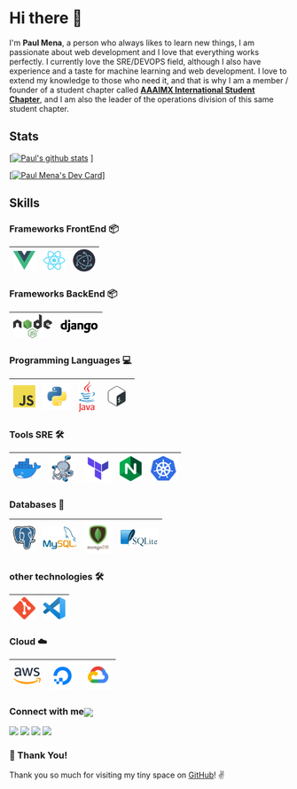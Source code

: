 # Hi there 👋

I'm **Paul Mena**, a person who always likes to learn new things, I am passionate about web development and I love that everything works perfectly.
I currently love the SRE/DEVOPS field, although I also have experience and a taste for machine learning and web development.
I love to extend my knowledge to those who need it, and that is why I am a member
/ founder of a student chapter called **[AAAIMX International Student Chapter](https://aaaimx.org/)**, and I am also the leader of the operations division of this same student chapter.

## Stats

[[![Paul's github stats](https://github-readme-stats.vercel.app/api?username=paulspartan14&show_icons=true&theme=tokyonight&?count_private=true&hide=["issues"])](https://github.com/paulspartan14/github-readme-stats) ]

[<a href="https://app.daily.dev/PAUL_SPARTAN"><img src="https://api.daily.dev/devcards/ed9d70f4f8c945c79b7e9383aa7ed6e8.png?r=ft9" width="400" alt="Paul Mena's Dev Card"/></a>]

</nobr>

## Skills

### Frameworks FrontEnd :package:

| [<img src="assets/vue.png" alt="vue logo" width="40">](https://vuejs.org/)| [<img src="assets/react.png" alt="react logo" width="40">](https://es.reactjs.org/) | [<img src="assets/electron.png" alt="electron logo" width="40">](https://www.electronjs.org//) |
| -------------------------------------------------------------------------- | ---------------------------------------------------------------------------- | -------------------------------------------------------------------------- |


### Frameworks BackEnd :package:

| [<img src="assets/nodejs.png" alt="node logo" width="70">](https://nodejs.org/es/) | [<img src="assets/django.png" alt="django logo" width="70">](https://www.djangoproject.com/)
| ---------------------------------------------------------------------------------- | --------------------------------------------------------------------------- | 


### Programming Languages :computer:

| [<img src="assets/javascript.png" alt="js logo" width="40">](https://developer.mozilla.org/en-US/docs/Web/JavaScript) | [<img src="assets/python.png" alt="python logo" width="50">](https://www.python.org/) | [<img src="assets/java.png" alt="ts logo" width="30">](https://www.java.com/es/) | [<img src="assets/bash.png" alt="bash logo" width="50">](https://www.gnu.org/software/bash/) |
| --------------------------------------------------------------------------------------------------------------------- | ------------------------------------------------------------------------------------- | -------------------------------------------------------------------------------- | --------------------------------------------------------------------------- | 

### Tools SRE  :hammer_and_wrench:

| [<img src="assets/docker.png" alt="docker logo" width="50">](https://www.docker.com/) | [<img src="assets/docker-compose-mini.png" alt="compose logo" width="50">](https://docs.docker.com/compose/) | [<img src="assets/terraform.png" alt="terraform logo" width="50">](https://www.terraform.io/) | [<img src="assets/nginx.png" alt="nginx logo" width="40">](https://www.nginx.com/) | [<img src="assets/kubernetes01.png" alt="kubernetes logo" width="50">](https://kubernetes.io/es/docs/concepts/overview/what-is-kubernetes/)  | 
| --------------------------------------------------------------------------------------------------------------------- | ------------------------------------------------------------------------------------- | -------------------------------------------------------------------------------- | --------------------------------------------------------------------------- | -------------------------------------------------------------------------------------------- |


### Databases :floppy_disk:

| [<img src="assets/postgres.svg" alt="postgres logo" width="40">](https://www.postgresql.org/) | [<img src="assets/mysql.png" alt="mysql logo" width="60">](https://www.mysql.com/) | [<img src="assets/mongo.png" alt="mongo logo" width="50">](https://www.mongodb.com/es) | [<img src="assets/sqlite.png" alt="sqlite logo" width="70">](https://www.sqlite.org/index.html) |
| --------------------------------------------------------------------------------------------- | ---------------------------------------------------------------------------------- | -------------------------------------------------------------------------------------- | ----------------------------------------------------------------------------------------------- |


### other technologies :hammer_and_wrench:

| [<img src="assets/git.png" alt="git logo" width="40">](https://git-scm.com/) | [<img src="assets/vscode.png" width="40">](https://code.visualstudio.com/)
| ---------------------------------------------------------------------------- | -------------------------------------------------------------------------- | 


### Cloud :cloud:

| [<img src="assets/aws.png" alt="aws logo" width="50">](https://aws.amazon.com/) | [<img src="assets/digitalocean.jpeg" alt="do logo" width="50">](https://www.digitalocean.com/) | [<img src="assets/google-cloud.png" alt="gc logo" width="50">](https://cloud.google.com/?hl=es_419) |
| ------------------------------------------------------------------------------- | ---------------------------------------------------------------------------------------------- | --------------------------------------------------------------------------------- |
<h3>Connect with me<img align="center" src="https://github.com/rajput2107/rajput2107/blob/master/Assets/Handshake.gif" height="33px" /></h3>

[<img src="https://img.shields.io/badge/linkedin-%230077B5.svg?&style=for-the-badge&logo=linkedin&logoColor=white" />](https://www.linkedin.com/in/paulmena14/) [<img src = "https://img.shields.io/badge/instagram-%23E4405F.svg?&style=for-the-badge&logo=instagram&logoColor=white">](https://www.instagram.com/paulmena14/)  [<img src ="https://img.shields.io/badge/portfolio-web-%23.svg?&style=for-the-badge&logo=&logoColor=white%22">](https://paul.carmesiservices.com/) [<img src ="https://img.shields.io/badge/twitch-%239146FF.svg?&style=for-the-badge&logo=twitch&logoColor=white">](https://twitch.tv/paul_spartan) 

### :hugs: Thank You!

Thank you so much for visiting my tiny space on [GitHub](https://github.com/paulspartan14)! :v:
